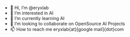 - 👋 Hi, I’m @eryxlab
- 👀 I’m interested in AI
- 🌱 I’m currently learning AI 
- 💞️ I’m looking to collaborate on OpenSource AI Projects
- 📫 How to reach me eryxlab{at}[google mail]{dot}com

<!---
eryxlab/eryxlab is a ✨ special ✨ repository because its `README.md` (this file) appears on your GitHub profile.
You can click the Preview link to take a look at your changes.
--->
